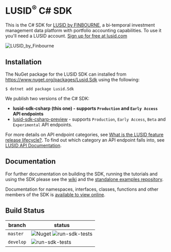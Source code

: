 # LUSID<sup>®</sup> C# SDK

This is the C# SDK for [LUSID by FINBOURNE](https://www.finbourne.com/lusid-technology), a bi-temporal investment management data platform with portfolio accounting capabilities. To use it you'll need a LUSID account. [Sign up for free at lusid.com](https://www.lusid.com/app/signup)

![LUSID_by_Finbourne](https://content.finbourne.com/LUSID_repo.png)

## Installation

The NuGet package for the LUSID SDK can installed from https://www.nuget.org/packages/Lusid.Sdk using the following:

```
$ dotnet add package Lusid.Sdk 
```

We publish two versions of the C# SDK:

* **lusid-sdk-csharp (this one) - supports `Production` and `Early Access` API endpoints**
* [lusid-sdk-csharp-preview](https://github.com/finbourne/lusid-sdk-csharp-preview) - supports `Production`, `Early Access`, `Beta` and `Experimental` API endpoints.

For more details on API endpoint categories, see [What is the LUSID feature release lifecycle?](https://support.lusid.com/knowledgebase/article/KA-01786/en-us).
To find out which category an API endpoint falls into, see [LUSID API Documentation](https://www.lusid.com/api/swagger/index.html).

## Documentation

For further documentation on building the SDK, running the tutorials and using the SDK please see the [wiki](https://github.com/finbourne/lusid-sdk-csharp/wiki) and the [standalone examples repository](https://github.com/finbourne/lusid-sdk-examples-csharp).

Documentation for namespaces, interfaces, classes, functions and other members of the 
SDK is [available to view online](https://lusid-sdk-csharp.readthedocs.io/en/latest/).

## Build Status 

| branch | status |
| --- | --- |
| `master` |  ![Nuget](https://img.shields.io/nuget/v/Lusid.Sdk?color=blue) ![run-sdk-tests](https://github.com/finbourne/lusid-sdk-csharp/workflows/run-sdk-tests/badge.svg?branch=master)|
| `develop` | ![run-sdk-tests](https://github.com/finbourne/lusid-sdk-csharp/workflows/run-sdk-tests/badge.svg?branch=develop) |

